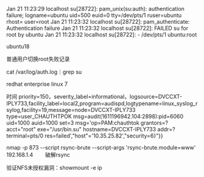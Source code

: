 Jan 21 11:23:29 localhost su[28722]: pam_unix(su:auth): authentication failure; logname=ubuntu uid=500 euid=0 tty=/dev/pts/1 ruser=ubuntu rhost=  user=root
Jan 21 11:23:32 localhost su[28722]: pam_authenticate: Authentication failure
Jan 21 11:23:32 localhost su[28722]: FAILED su for root by ubuntu
Jan 21 11:23:32 localhost su[28722]: - /dev/pts/1 ubuntu:root





ubuntu18

 普通用户切换root失败记录

cat /var/log/auth.log｜grep su



redhat enterprise linux 7

时间 priority=150，severity_label=informational，logsource=DVCCXT-IPLY733,facility_label=local2,program=audispd,logtypename=linux_syslog_rsylog,facility=19,message=node=DVCCXT-IPLY733 type=user_CHAUTHTPOK msg=audit(1611196942.104:2898):pid=6060 uid=1000 auid=1000 set=3 msg='op=PAM:chauthtok grantors=? acct=\"root\" exe=\"/usr/bin.su\" hostname=DVCCXT-IPLY733 addr=? terminal=pts/0 res=failed\',"host"='10.35.25.82',"security=6}"}}



nmap -p 873 --script rsync-brute --script-args 'rsync-brute.module=www' 192.168.1.4 　　破解rsync 



验证NFS未授权漏洞：showmount -e ip

